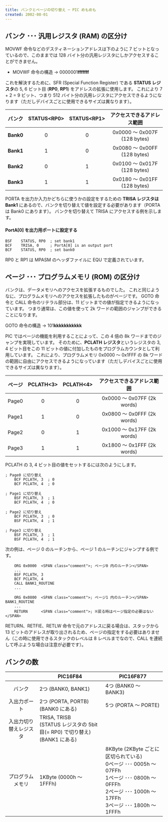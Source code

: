 ```yaml
---
title: バンクとページの切り替え ─ PIC めもめも
created: 2002-08-01
---
```


バンク ･･･ 汎用レジスタ (RAM) の区分け
----

MOVWF 命令などのデスティネーションアドレスは下のように 7 ビットとなっているので、このままでは 128 バイト分の汎用レジスタにしかアクセスすることができません。

* MOVWF 命令の構造 → 0000001**fffffff**

これを解決するために、SFR (Special Function Register) である **STATUS レジスタ**の 5, 6 ビット目 (**RP0**, **RP1**) をアドレスの拡張に使用します。
これにより 7 + 2 = 9 ビット、つまり 512 バイト分の汎用レジスタにアクセスできるようになります（ただしデバイスごとに使用できるサイズは異なります）。

| バンク | STATUS&lt;RP0&gt; | STATUS&lt;RP1&gt; | アクセスできるアドレス範囲 |
| :----: | :----: | :----: | :----: |
| **Bank0** | 0 | 0 | 0x0000 ～ 0x007F (128 bytes) |
| **Bank1** | 1 | 0 | 0x0080 ～ 0x00FF (128 bytes) |
| **Bank2** | 0 | 1 | 0x0100 ～ 0x017F (128 bytes) |
| **Bank3** | 1 | 1 | 0x0180 ～ 0x01FF (128 bytes) |

PORTA を出力か入力かどちらに使うかの設定をするための **TRISA レジスタは Bank1** にあるので、バンクを切り替えて値を設定する必要があります（PORTA は Bank0 にあります）。
バンクを切り替えて TRISA にアクセスする例を示します。

#### PortA[0] を出力用ポートに設定する

~~~
BSF    STATUS, RP0  ; set bank1
BCF    TRISA, 0     ; PortA[0] is an output port
BCF    STATUS, RP0  ; set bank0
~~~

RP0 と RP1 は MPASM のヘッダファイルに EQU で定義されています。


ページ ･･･ プログラムメモリ (ROM) の区分け
----

バンクは、データメモリへのアクセスを拡張するものでした。
これと同じようなに、プログラムメモリへのアクセスを拡張したものがページです。
GOTO 命令と CALL 命令のリテラル部分は、11 ビットまでの値が指定できるようになっています。
つまり通常は、この値を使って 2k ワードの範囲のジャンプができることになります。

GOTO 命令の構造 → 101**kkkkkkkkkkk**

PIC ではページの機能を利用することによって、この 4 倍の 8k ワードまでのジャンプを実現しています。
そのために、**PCLATH レジスタ**というレジスタの 3, 4 ビット目をこの 11 ビットの値に付加したものをプログラムカウンタとして利用しています。
これにより、プログラムメモリ 0x0000 ～ 0x1FFF の 8k ワードの範囲に自由にアクセスできるようになっています（ただしデバイスごとに使用できるサイズは異なります）。



| ページ | PCLATH&lt;3&gt; | PCLATH&lt;4&gt; | アクセスできるアドレス範囲 |
| :----: | :----: | :----: | :----: |
| Page0 | 0 | 0 | 0x0000 ～ 0x07FF (2k words) |
| Page1 | 1 | 0 | 0x0800 ～ 0x0FFF (2k words) |
| Page2 | 0 | 1 | 0x1000 ～ 0x17FF (2k words) |
| Page3 | 1 | 1 | 0x1800 ～ 0x1FFF (2k words) |

PCLATH の 3, 4 ビット目の値をセットするには次のようにします。

~~~
; Page0 に切り替え
    BCF PCLATH, 3  ; 0
    BCF PCLATH, 4  ; 0

; Page1 に切り替え
    BSF PCLATH, 3  ; 1
    BCF PCLATH, 4  ; 0

; Page2 に切り替え
    BCF PCLATH, 3  ; 0
    BSF PCLATH, 4  ; 1

; Page3 に切り替え
    BSF PCLATH, 3  ; 1
    BSF PCLATH, 4  ; 1
~~~

次の例は、ページ 0 のルーチンから、ページ 1 のルーチンにジャンプする例です。

~~~
    ORG 0x0000  <SPAN class="comment">; ページ0 内のルーチン</SPAN>
    ...
    BSF PCLATH, 3
    BCF PCLATH, 4
    CALL BANK1_ROUTINE
    ...

    ORG 0x0800  <SPAN class="comment">; ページ1 内のルーチン</SPAN>
BANK1_ROUTINE
    ...
    RETURN      <SPAN class="comment">; ※戻る時はページ指定の必要はない</SPAN>
~~~

RETURN、RETFIE、RETLW 命令で元のアドレスに戻る場合は、スタックから 13 ビットのアドレスが取り出されるため、ページの指定をする必要はありません（この時に使用できるスタックのレベルは 8 レベルまでなので、CALL を連続して呼ぶような場合は注意が必要です）。


バンクの数
----

| &nbsp; | PIC16F84 | PIC16F877 |
| :----: | ---- | ---- |
| バンク | 2つ (BANK0, BANK1) | 4つ (BANK0 ～ BANK3) |
| 入出力ポート | 2つ (PORTA, PORTB)<BR>(BANK0 にある) | 5つ (PORTA ～ PORTE) |
| 入出力切り替えレジスタ | TRISA, TRISB<BR>(STATUS レジスタの 5bit目(= RP0) で切り替え)<BR>(BANK1 にある) | |
| プログラムメモリ | 1KByte (0000h ～ 1FFFh) | 8KByte (2KByte ごとに区切られている)<BR>0ページ ･･･ 0005h ～ 07FFh<BR>1ページ ･･･ 0800h ～ 0FFFh<BR>2ページ ･･･ 1000h ～ 17FFh<BR>3ページ ･･･ 1800h ～ 1FFFh |

